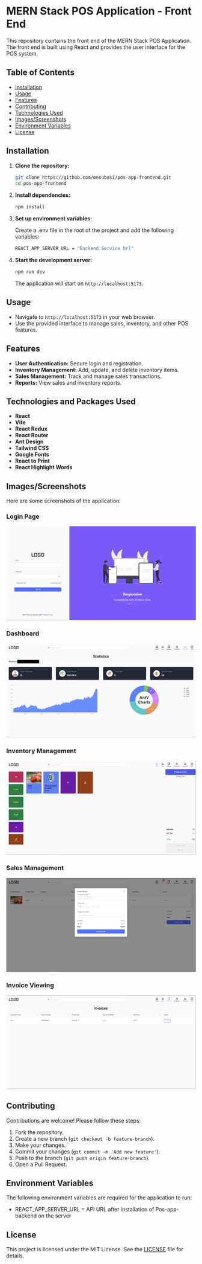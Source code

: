 # MERN Stack POS Application - Front End

This repository contains the front end of the MERN Stack POS Application. The front end is built using React and provides the user interface for the POS system.

## Table of Contents

- [Installation](#installation)
- [Usage](#usage)
- [Features](#features)
- [Contributing](#contributing)
- [Technologies Used](#technologies-used)
- [Images/Screenshots](#imagesscreenshots)
- [Environment Variables](#environment-variables)
- [License](#license)

## Installation

1. **Clone the repository:**

   ```sh
   git clone https://github.com/mesubasi/pos-app-frontend.git
   cd pos-app-frontend
   ```

2. **Install dependencies:**

   ```sh
   npm install
   ```

3. **Set up environment variables:**

   Create a .env file in the root of the project and add the following variables:

   ```sh
   REACT_APP_SERVER_URL = "Backend Service Url"
   ```

4. **Start the development server:**

   ```sh
   npm run dev
   ```

   The application will start on `http://localhost:5173`.

## Usage

- Navigate to `http://localhost:5173` in your web browser.
- Use the provided interface to manage sales, inventory, and other POS features.

## Features

- **User Authentication:** Secure login and registration.
- **Inventory Management:** Add, update, and delete inventory items.
- **Sales Management:** Track and manage sales transactions.
- **Reports:** View sales and inventory reports.

## Technologies and Packages Used

- **React**
- **Vite**
- **React Redux**
- **React Router**
- **Ant Design**
- **Tailwind CSS**
- **Google Fonts**
- **React to Print**
- **React Highlight Words**

## Images/Screenshots

Here are some screenshots of the application:

### Login Page

![Login Page](https://raw.githubusercontent.com/mesubasi/pos-app-frontend/refs/heads/main/public/project-picture/1.PNG)

### Dashboard

![Dashboard](https://raw.githubusercontent.com/mesubasi/pos-app-frontend/refs/heads/main/public/project-picture/3.PNG)

### Inventory Management

![Inventory Management](https://raw.githubusercontent.com/mesubasi/pos-app-frontend/refs/heads/main/public/project-picture/2.PNG)

### Sales Management

![Sales Management](https://raw.githubusercontent.com/mesubasi/pos-app-frontend/refs/heads/main/public/project-picture/4.PNG)

### Invoice Viewing

![Invoice Viewing](https://raw.githubusercontent.com/mesubasi/pos-app-frontend/refs/heads/main/public/project-picture/5.PNG)

## Contributing

Contributions are welcome! Please follow these steps:

1. Fork the repository.
2. Create a new branch (`git checkout -b feature-branch`).
3. Make your changes.
4. Commit your changes (`git commit -m 'Add new feature'`).
5. Push to the branch (`git push origin feature-branch`).
6. Open a Pull Request.

## Environment Variables

The following environment variables are required for the application to run:

- REACT_APP_SERVER_URL = API URL after installation of Pos-app-backend on the server

## License

This project is licensed under the MIT License. See the [LICENSE](LICENSE) file for details.

